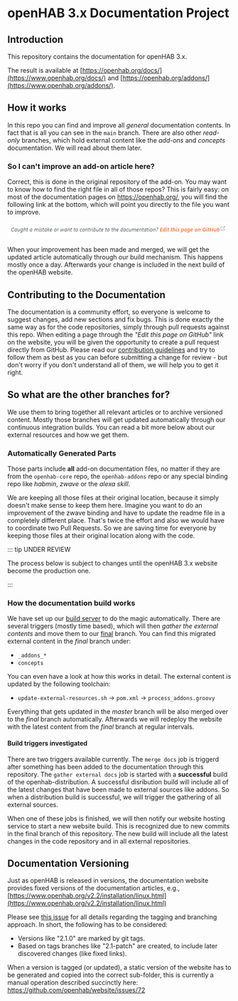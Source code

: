 # openHAB 3.x Documentation Project

## Introduction

This repository contains the documentation for openHAB 3.x.

The result is available at [https://openhab.org/docs/](https://www.openhab.org/docs/) and [https://openhab.org/addons/](https://www.openhab.org/addons/).

## How it works

In this repo you can find and improve all _general_ documentation contents.
In fact that is all you can see in the `main` branch.
There are also other _read-only_ branches, which hold external content like the _add-ons_ and _concepts_ documentation.
We will read about them later.

### So I can't improve an add-on article here?

Correct, this is done in the original repository of the add-on.
You may want to know how to find the right file in all of those repos?
This is fairly easy:
on most of the documentation pages on <https://openhab.org/>,
you will find the following link at the bottom, which will point you directly to the file you want to improve.

![Contribution link to a specific page](./images/contribution_link.png)

When your improvement has been made and merged, we will get the updated article automatically through our build mechanism.
This happens mostly once a day. Afterwards your change is included in the next build of the openHAB website.

## Contributing to the Documentation

The documentation is a community effort, so everyone is welcome to suggest changes, add new sections and fix bugs.
This is done exactly the same way as for the code repositories, simply through pull requests against this repo.
When editing a page through the _"Edit this page on GitHub"_ link on the website, you will be given the opportunity to
create a pull request directly from GitHub.
Please read our [contribution guidelines](.github/CONTRIBUTING.md) and try to follow
them as best as you can before submitting a change for review - but don't worry if you don't understand all of them, we
will help you to get it right.

## So what are the other branches for?

We use them to bring together all relevant articles or to archive versioned content.
Mostly those branches will get updated automatically through our continuous integration builds.
You can read a bit more below about our external resources and how we get them.

### Automatically Generated Parts

Those parts include __all__ add-on documentation files, no matter if they are from the `openhab-core` repo, the `openhab-addons` repo or any special binding repo like _habmin_, _zwave_ or the _alexa skill_.

We are keeping all those files at their original location, because it simply doesn't make sense to keep them here.
Imagine you want to do an improvement of the zwave binding and have to update the readme file in a completely different place.
That's twice the effort and also we would have to coordinate two Pull Requests.
So we are saving time for everyone by keeping those files at their original location along with the code.

::: tip UNDER REVIEW

The process below is subject to changes until the openHAB 3.x website become the production one.

:::

### How the documentation build works

We have set up our [build server](https://ci.openhab.org/view/Documentation%20(3.x)/) to do the magic automatically.
There are several triggers (mostly time based), which will then _gather the external contents_ and move them to our [final](https://github.com/openhab/openhab-docs/tree/final) branch.
You can find this migrated external content in the _final_ branch under:

- `_addons_*`
- `concepts`

You can even have a look at how this works in detail.
The external content is updated by the following toolchain:

- `update-external-resources.sh` → `pom.xml` → `process_addons.groovy`

Everything that gets updated in the _master_ branch will be also merged over to the _final_ branch automatically.
Afterwards we will redeploy the website with the latest content from the _final_ branch at regular intervals.

#### Build triggers investigated

There are two triggers available currently.
The `merge docs` job is triggerd after something has been added to the documentation through this repository.
The `gather external docs` job is started with a __successful__ build of the openhab-distribution.
A successful disribution build will include all of the latest changes that have been made to external sources like addons.
So when a distribution build is successful, we will trigger the gathering of all external sources.

When one of these jobs is finished, we will then notify our website hosting service to start a new website build.
This is recognized due to new commits in the final branch of this repository.
The new build will include all the latest changes in the code repository and in all external repositories.

## Documentation Versioning

Just as openHAB is released in versions, the documentation website provides fixed versions of the documentation articles, e.g., [https://www.openhab.org/v2.2/installation/linux.html](https://www.openhab.org/v2.2/installation/linux.html)

Please see [this issue](https://github.com/openhab/openhab-docs/issues/520#issuecomment-339741820) for all details regarding the tagging and branching approach.
In short, the following has to be considered:

- Versions like "2.1.0" are marked by git tags.
- Based on tags branches like "2.1-patch" are created, to include later discovered changes (like fixed links).

When a version is tagged (or updated), a static version of the website has to be generated and copied into the correct sub-folder, this is currently a manual operation described succinctly here: <https://github.com/openhab/website/issues/72>
